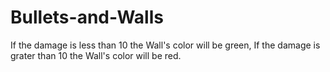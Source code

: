 # Bullets-and-Walls
If the damage is less than 10 the Wall's color will be green, If the damage is grater than 10 the Wall's color will be red.
